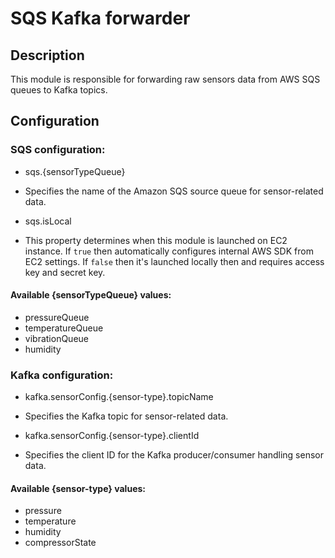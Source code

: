 # SQS Kafka forwarder

## Description 

This module is responsible for forwarding raw sensors data from AWS SQS queues to Kafka topics. 

## Configuration

### SQS configuration:

* sqs.{sensorTypeQueue}
* Specifies the name of the Amazon SQS source queue for sensor-related data.


* sqs.isLocal
* This property determines when this module is launched on EC2 instance. If `true` then automatically configures internal AWS SDK from EC2 settings. If `false` then it's launched locally then and  requires access key and secret key. 

#### Available {sensorTypeQueue} values:
* pressureQueue
* temperatureQueue
* vibrationQueue
* humidity

### Kafka configuration:

* kafka.sensorConfig.{sensor-type}.topicName
* Specifies the Kafka topic for sensor-related data.


* kafka.sensorConfig.{sensor-type}.clientId
* Specifies the client ID for the Kafka producer/consumer handling sensor data.

#### Available {sensor-type} values:
* pressure
* temperature
* humidity
* compressorState